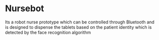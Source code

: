 # Nursebot
Its a robot nurse prototype which can be controlled through Bluetooth and is designed to dispense the tablets based on the patient identity which is detected by the face recognition algorithm
